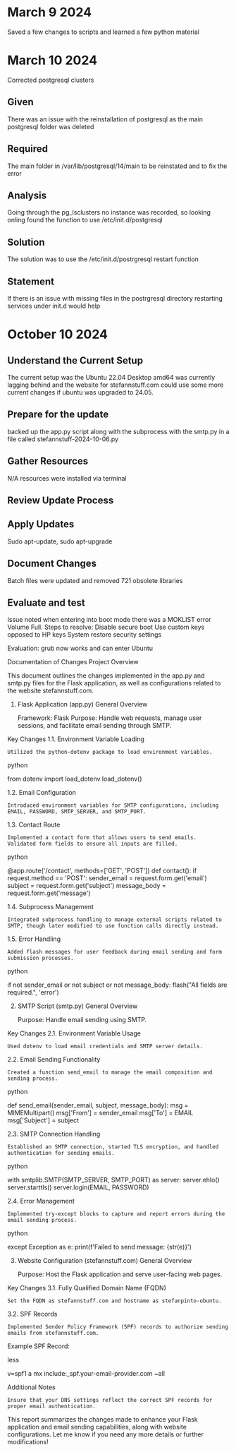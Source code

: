 # March 9 2024 
Saved a few changes to scripts and learned a few python material

# March 10 2024
Corrected postgresql clusters

## Given
There was an issue with the reinstallation of postgresql as the main postgresql folder was deleted

## Required
The main folder in /var/lib/postgresql/14/main to be reinstated and to fix the error

## Analysis
Going through the pg_lsclusters no instance was recorded, so looking onling found the function to use /etc/init.d/postgresql

## Solution
The solution was to use the /etc/init.d/postrgresql restart function 

## Statement
If there is an issue with missing files in the postrgresql directory restarting services under init.d would help

# October 10 2024

## Understand the Current Setup
The current setup was the Ubuntu 22.04 Desktop amd64 was currently lagging behind and the website for stefannstuff.com could use
some more current changes if ubuntu was upgraded to 24.05. 

## Prepare for the update
backed up the app.py script along with the subprocess with the smtp.py in a file called stefannstuff-2024-10-06.py

## Gather Resources
N/A resources were installed via terminal

## Review Update Process

## Apply Updates
Sudo apt-update, sudo apt-upgrade

## Document Changes
Batch files were updated and removed 721 obsolete libraries

## Evaluate and test
Issue noted when entering into boot mode there was a MOKLIST error Volume Full. 
Steps to resolve:
    Disable secure boot
    Use custom keys opposed to HP keys
    System restore security settings

Evaluation: grub now works and can enter Ubuntu

Documentation of Changes
Project Overview

This document outlines the changes implemented in the app.py and smtp.py files for the Flask application, as well as configurations related to the website stefannstuff.com.
1. Flask Application (app.py)
General Overview

    Framework: Flask
    Purpose: Handle web requests, manage user sessions, and facilitate email sending through SMTP.

Key Changes
1.1. Environment Variable Loading

    Utilized the python-dotenv package to load environment variables.

python

from dotenv import load_dotenv
load_dotenv()

1.2. Email Configuration

    Introduced environment variables for SMTP configurations, including EMAIL, PASSWORD, SMTP_SERVER, and SMTP_PORT.

1.3. Contact Route

    Implemented a contact form that allows users to send emails.
    Validated form fields to ensure all inputs are filled.

python

@app.route('/contact', methods=['GET', 'POST'])
def contact():
    if request.method == 'POST':
        sender_email = request.form.get('email')
        subject = request.form.get('subject')
        message_body = request.form.get('message')

1.4. Subprocess Management

    Integrated subprocess handling to manage external scripts related to SMTP, though later modified to use function calls directly instead.

1.5. Error Handling

    Added flash messages for user feedback during email sending and form submission processes.

python

if not sender_email or not subject or not message_body:
    flash("All fields are required.", 'error')

2. SMTP Script (smtp.py)
General Overview

    Purpose: Handle email sending using SMTP.

Key Changes
2.1. Environment Variable Usage

    Used dotenv to load email credentials and SMTP server details.

2.2. Email Sending Functionality

    Created a function send_email to manage the email composition and sending process.

python

def send_email(sender_email, subject, message_body):
    msg = MIMEMultipart()
    msg['From'] = sender_email
    msg['To'] = EMAIL
    msg['Subject'] = subject

2.3. SMTP Connection Handling

    Established an SMTP connection, started TLS encryption, and handled authentication for sending emails.

python

with smtplib.SMTP(SMTP_SERVER, SMTP_PORT) as server:
    server.ehlo()
    server.starttls()
    server.login(EMAIL, PASSWORD)

2.4. Error Management

    Implemented try-except blocks to capture and report errors during the email sending process.

python

except Exception as e:
    print(f'Failed to send message: {str(e)}')

3. Website Configuration (stefannstuff.com)
General Overview

    Purpose: Host the Flask application and serve user-facing web pages.

Key Changes
3.1. Fully Qualified Domain Name (FQDN)

    Set the FQDN as stefannstuff.com and hostname as stefanpinto-ubuntu.

3.2. SPF Records

    Implemented Sender Policy Framework (SPF) records to authorize sending emails from stefannstuff.com.

Example SPF Record:

less

v=spf1 a mx include:_spf.your-email-provider.com ~all

Additional Notes

    Ensure that your DNS settings reflect the correct SPF records for proper email authentication.

This report summarizes the changes made to enhance your Flask application and email sending capabilities, along with website configurations. Let me know if you need any more details or further modifications!